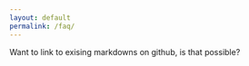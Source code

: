 ```yaml
---
layout: default 
permalink: /faq/
---
```


Want to link to exising markdowns on github, is that possible?